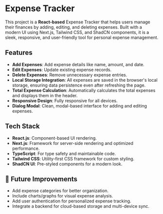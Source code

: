 # Expense Tracker
This project is a **React-based** Expense Tracker that helps users manage their finances by adding, editing, and deleting expenses. Built with a modern UI using Next.js, Tailwind CSS, and ShadCN components, it is a sleek, responsive, and user-friendly tool for personal expense management.

## Features
- **Add Expenses**: Add expense details like name, amount, and date.
- **Edit Expenses**: Update existing expense records.
- **Delete Expenses**: Remove unnecessary expense entries.
- **Local Storage Integration**: All expenses are saved in the browser's local storage, ensuring data persistence even after refreshing the page.
- **Total Expense Calculation**: Automatically calculates the total expenses and displays them in the header.
- **Responsive Design**: Fully responsive for all devices.
- **Dialog Modal**: Clean, modal-based interface for adding and editing expenses.

## Tech Stack
- **React.js**: Component-based UI rendering.
- **Next.js**: Framework for server-side rendering and optimized performance.
- **TypeScript**: For type safety and maintainable code.
- **Tailwind CSS**: Utility-first CSS framework for custom styling.
- **ShadCN UI**: Pre-styled components for a modern look.

## 🎯 Future Improvements
- Add expense categories for better organization.
- Include charts/graphs for visual expense analysis.
- Add user authentication for personalized expense tracking.
- Integrate a backend for cloud-based storage and multi-device sync.
